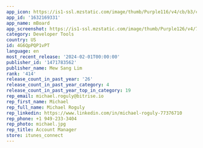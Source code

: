 ```yaml
---
app_icon: https://is1-ssl.mzstatic.com/image/thumb/Purple116/v4/cb/b3/c8/cbb3c877-3e8f-50c9-8df5-e6a57c4bfd58/AppIcon-0-0-1x_U007emarketing-0-7-0-85-220.png/1024x1024bb.png
app_id: '1632169331'
app_name: mBoard
app_screenshot: https://is1-ssl.mzstatic.com/image/thumb/Purple126/v4/78/10/5b/78105b3a-35ad-d7c6-c791-8416541da40a/0adfbe8f-33d3-4141-9021-cf9022754166_0_APP_IPHONE_65_0.png/2688x1242bb.png
category: Developer Tools
country: US
id: 4G6QpPQP1vPT
language: en
most_recent_release: '2024-02-01T00:00:00'
publisher_id: '1471783562'
publisher_name: Mew Sang Lim
rank: '414'
release_count_in_past_year: '26'
release_count_in_past_year_category: 4
release_count_in_past_year_top_in_category: 19
rep_email: michael.roguly@bitrise.io
rep_first_name: Michael
rep_full_name: Michael Roguly
rep_linkedin: https://www.linkedin.com/in/michael-roguly-77376710
rep_phone: +1 949-233-3404
rep_photo: michael.jpg
rep_title: Account Manager
store: itunes_connect
---
```

